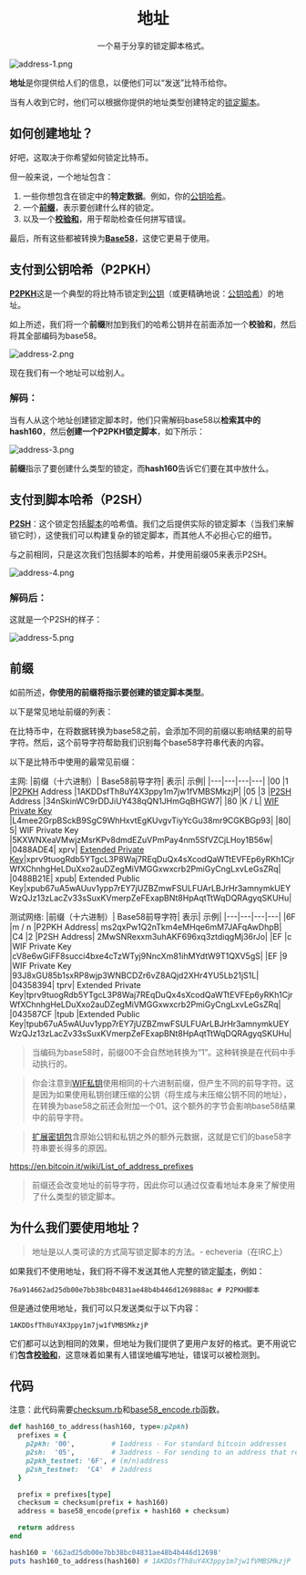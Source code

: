 # <center>地址</center>
<center>一个易于分享的锁定脚本格式。</center>

![address-1.png](img/address-1%20(1).png)

**地址**是你提供给人们的信息，以便他们可以“发送”比特币给你。

当有人收到它时，他们可以根据你提供的地址类型创建特定的[锁定脚本](../../Transaction/Transaction%20Data/output/scriptPubKey/scriptPubKey.md)。

## 如何创建地址？

好吧，这取决于你希望如何锁定比特币。

但一般来说，一个地址包含：

1. 一些你想包含在锁定中的**特定数据**。例如，你的[公钥哈希](../Public%20Key/Public%20Key%20Hash/public-key-hash.md)。
2. 一个[**前缀**](#前缀)，表示要创建什么样的锁定。
3. 以及一个[**校验和**](../Checksum/Checksum.md)，用于帮助检查任何拼写错误。

最后，所有这些都被转换为[**Base58**](../Base58/Base58.md)，这使它更易于使用。

## 支付到公钥哈希（P2PKH）
[**P2PKH**](../../Script/P2PKH/P2PKH.md)这是一个典型的将比特币锁定到[公钥](../Public%20Key/Public%20Key.md)（或更精确地说：[公钥哈希](../Public%20Key/Public%20Key%20Hash/public-key-hash.md)）的地址。

如上所述，我们将一个**前缀**附加到我们的哈希公钥并在前面添加一个**校验和**，然后将其全部编码为base58。

![address-2.png](img/address-2%20(1).png)

现在我们有一个地址可以给别人。 

### 解码：
当有人从这个地址创建锁定脚本时，他们只需解码base58以**检索其中的hash160**，然后**创建一个P2PKH锁定脚本**，如下所示：

![address-3.png](img/address-3%20(1).png)

**前缀**指示了要创建什么类型的锁定，而**hash160**告诉它们要在其中放什么。

## 支付到脚本哈希（P2SH）
[**P2SH**](../../Script/P2SH/P2SH.md)：这个锁定包括[脚本](../../Script/Script.md)的哈希值。我们之后提供实际的锁定脚本（当我们来解锁它时），这使我们可以构建复杂的锁定脚本，而其他人不必担心它的细节。

与之前相同，只是这次我们包括脚本的哈希，并使用前缀05来表示P2SH。

![address-4.png](img/address-4%20(1).png)

### 解码后：
这就是一个P2SH的样子：

![address-5.png](img/address-5%20(1).png)

## 前缀
如前所述，**你使用的前缀将指示要创建的锁定脚本类型**。

以下是常见地址前缀的列表：

在比特币中，在将数据转换为base58之前，会添加不同的前缀以影响结果的前导字符。然后，这个前导字符帮助我们识别每个base58字符串代表的内容。

以下是比特币中使用的最常见前缀：

主网:
|前缀（十六进制）|	Base58前导字符|	表示|	示例|
|---|---|---|---|
|00	|1	|[P2PKH](../../Script/P2PKH/P2PKH.md) Address	|1AKDDsfTh8uY4X3ppy1m7jw1fVMBSMkzjP|
|05	|3	|[P2SH](../../Script/P2SH/P2SH.md) Address	|34nSkinWC9rDDJiUY438qQN1JHmGqBHGW7|
|80	|K / L|	[WIF Private Key](../Private%20Key/WIF%20Private%20Key/WIF%20Private%20Key.md) 	|L4mee2GrpBSckB9SgC9WhHxvtEgKUvgvTiyYcGu38mr9CGKBGp93|
|80|	5|	WIF Private Key 	|5KXWNXeaVMwjzMsrKPv8dmdEZuVPmPay4nm5SfVZCjLHoy1B56w|
|0488ADE4|	xprv|	[Extended Private Key](../../HD%20Wallets/Extended%20Keys/Extended%20Keys.md)|xprv9tuogRdb5YTgcL3P8Waj7REqDuQx4sXcodQaWTtEVFEp6yRKh1CjrWfXChnhgHeLDuXxo2auDZegMiVMGGxwxcrb2PmiGyCngLxvLeGsZRq|
|0488B21E|	xpub|	Extended Public Key|xpub67uA5wAUuv1ypp7rEY7jUZBZmwFSULFUArLBJrHr3amnymkUEYWzQJz13zLacZv33sSuxKVmerpZeFExapBNt8HpAqtTtWqDQRAgyqSKUHu|

测试网络:
|前缀（十六进制）|	Base58前导字符|	表示|	示例|
|---|---|---|---|
|6F	|m / n	|P2PKH Address|	ms2qxPw1Q2nTkm4eMHqe6mM7JAFqAwDhpB|
|C4	|2	|P2SH Address|	2MwSNRexxm3uhAKF696xq3ztdiqgMj36rJo|
|EF	|c	|WIF Private Key 	|cV8e6wGiFF8succi4bxe4cTzWTyj9NncXm81ihMYdtW9T1QXV5gS|
|EF	|9	|WIF Private Key 	|93J8xGU85b1sxRP8wjp3WNBCDZr6vZ8AQjd2XHr4YU5Lb21jS1L|
|04358394|	tprv|	Extended Private Key|tprv9tuogRdb5YTgcL3P8Waj7REqDuQx4sXcodQaWTtEVFEp6yRKh1CjrWfXChnhgHeLDuXxo2auDZegMiVMGGxwxcrb2PmiGyCngLxvLeGsZRq|
|043587CF	|tpub	|Extended Public Key|tpub67uA5wAUuv1ypp7rEY7jUZBZmwFSULFUArLBJrHr3amnymkUEYWzQJz13zLacZv33sSuxKVmerpZeFExapBNt8HpAqtTtWqDQRAgyqSKUHu|

>当编码为base58时，前缀00不会自然地转换为“1”。这种转换是在代码中手动执行的。

>你会注意到[WIF私钥](../../Keys/Private%20Key/WIF%20Private%20Key/WIF%20Private%20Key.md)使用相同的十六进制前缀，但产生不同的前导字符。这是因为如果使用私钥创建压缩的公钥（将生成与未压缩公钥不同的地址），在转换为base58之前还会附加一个01。这个额外的字节会影响base58结果中的前导字符。

>[扩展密钥包](../../HD%20Wallets/Extended%20Keys/Extended%20Keys.md)含原始公钥和私钥之外的额外元数据，这就是它们的base58字符串要长得多的原因。

https://en.bitcoin.it/wiki/List_of_address_prefixes

>前缀还会改变地址的前导字符，因此你可以通过仅查看地址本身来了解使用了什么类型的锁定脚本。

## 为什么我们要使用地址？
>地址是以人类可读的方式简写锁定脚本的方法。- echeveria（在IRC上）

如果我们不使用地址，我们将不得不发送其他人完整的锁定[脚本](../../Script/Script.md)，例如：
```
76a914662ad25db00e7bb38bc04831ae48b4b446d1269888ac # P2PKH脚本
```
但是通过使用地址，我们可以只发送类似于以下内容：
```
1AKDDsfTh8uY4X3ppy1m7jw1fVMBSMkzjP
```
它们都可以达到相同的效果，但地址为我们提供了更用户友好的格式。更不用说它们**包含[校验和](../Checksum/Checksum.md)**，这意味着如果有人错误地编写地址，错误可以被检测到。

## 代码
注意：此代码需要[checksum.rb](https://github.com/in3rsha/learnmeabitcoin-code/blob/master/checksum.rb)和[base58_encode.rb](https://github.com/in3rsha/learnmeabitcoin-code/blob/master/base58_encode.rb)函数。
```ruby
def hash160_to_address(hash160, type=:p2pkh)
  prefixes = {
    p2pkh: '00',         # 1address - For standard bitcoin addresses
    p2sh:  '05',         # 3address - For sending to an address that requires multiple signatures (multisig)
    p2pkh_testnet: '6F', # (m/n)address
    p2sh_testnet:  'C4'  # 2address
  }

  prefix = prefixes[type]
  checksum = checksum(prefix + hash160)
  address = base58_encode(prefix + hash160 + checksum)

  return address
end

hash160 = '662ad25db00e7bb38bc04831ae48b4b446d12698'
puts hash160_to_address(hash160) # 1AKDDsfTh8uY4X3ppy1m7jw1fVMBSMkzjP
```


